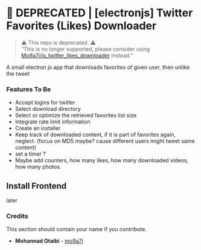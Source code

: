 # 🔴 DEPRECATED | [electronjs] Twitter Favorites (Likes) Downloader

> ⚠️ This repo is deprecated. ⚠️  
> “This is no longer supported, please consider using [Mo9a7i/js_twitter_likes_downloader](https://github.com/Mo9a7i/js_twitter_likes_downloader) instead.”


A small electron js app that downloads favorites of given user, then unlike the tweet



### Features  To Be

* Accept logins for twitter
* Select download directory
* Select or optimize the retrieved favorites list size
* Integrate rate limit information
* Create an installer
* Keep track of downloaded content, if it is part of favorites again, neglect. (focus on MD5 maybe? cause different users might tweet same content)
* set a timer ?
* Maybe add counters, how many likes, how many downloaded videos, how many photos.



## Install Frontend

later



### Credits

This section should contain your name if you contribute.

* **Mohannad Otaibi** - [mo9a7i](https://github.com/mo9a7i)
